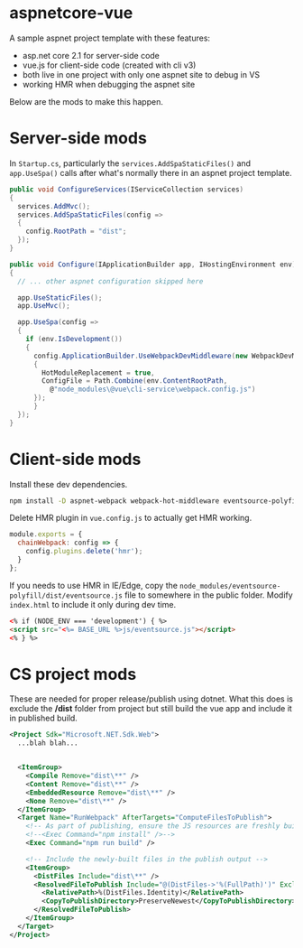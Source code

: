 # aspnetcore-vue

A sample aspnet project template with these features:

* asp.net core 2.1 for server-side code
* vue.js for client-side code (created with cli v3)
* both live in one project with only one aspnet site to debug in VS
* working HMR when debugging the aspnet site

Below are the mods to make this happen.

# Server-side mods

In `Startup.cs`, particularly the 
`services.AddSpaStaticFiles()` and `app.UseSpa()` calls
after what's normally there in an aspnet project template.

```cs
public void ConfigureServices(IServiceCollection services)
{
  services.AddMvc();
  services.AddSpaStaticFiles(config =>
  {
    config.RootPath = "dist";
  });
}

public void Configure(IApplicationBuilder app, IHostingEnvironment env)
{
  // ... other aspnet configuration skipped here

  app.UseStaticFiles();
  app.UseMvc();

  app.UseSpa(config =>
  {
    if (env.IsDevelopment())
    {
      config.ApplicationBuilder.UseWebpackDevMiddleware(new WebpackDevMiddlewareOptions
      {
        HotModuleReplacement = true,
        ConfigFile = Path.Combine(env.ContentRootPath, 
          @"node_modules\@vue\cli-service\webpack.config.js")
      });
      }
  });
}
```

# Client-side mods

Install these dev dependencies.

```bash
npm install -D aspnet-webpack webpack-hot-middleware eventsource-polyfill
```

Delete HMR plugin in `vue.config.js` to actually get HMR working.

```js
module.exports = {
  chainWebpack: config => {
    config.plugins.delete('hmr');
  }
};
```

If you needs to use HMR in IE/Edge, copy the 
`node_modules/eventsource-polyfill/dist/eventsource.js` file to 
somewhere in the public folder. Modify `index.html` to include
it only during dev time.

```html
<% if (NODE_ENV === 'development') { %>
<script src="<%= BASE_URL %>js/eventsource.js"></script>
<% } %>
```


# CS project mods

These are needed for proper release/publish using dotnet.
What this does is exclude the **/dist** folder from project but
still build the vue app and include it in published build.

```xml
<Project Sdk="Microsoft.NET.Sdk.Web">
  ...blah blah...


  <ItemGroup>
    <Compile Remove="dist\**" />
    <Content Remove="dist\**" />
    <EmbeddedResource Remove="dist\**" />
    <None Remove="dist\**" />
  </ItemGroup>
  <Target Name="RunWebpack" AfterTargets="ComputeFilesToPublish">
    <!-- As part of publishing, ensure the JS resources are freshly built in production mode -->
    <!--<Exec Command="npm install" />-->
    <Exec Command="npm run build" />

    <!-- Include the newly-built files in the publish output -->
    <ItemGroup>
      <DistFiles Include="dist\**" />
      <ResolvedFileToPublish Include="@(DistFiles->'%(FullPath)')" Exclude="@(ResolvedFileToPublish)">
        <RelativePath>%(DistFiles.Identity)</RelativePath>
        <CopyToPublishDirectory>PreserveNewest</CopyToPublishDirectory>
      </ResolvedFileToPublish>
    </ItemGroup>
  </Target>
</Project>
```

